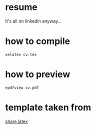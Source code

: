 # resume
It's all on linkedin anyway...

# how to compile
`xelatex cv.tex`

# how to preview
`epdfview cv.pdf`

# template taken from
[share latex](https://www.sharelatex.com/templates/cv-or-resume/professional-cv)
